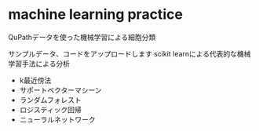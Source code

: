 # machine learning practice
QuPathデータを使った機械学習による細胞分類


サンプルデータ、コードをアップロードします
scikit learnによる代表的な機械学習手法による分析
- k最近傍法
- サポートベクターマシーン
- ランダムフォレスト
- ロジスティック回帰
- ニューラルネットワーク
